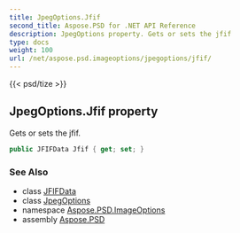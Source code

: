 ```yaml
---
title: JpegOptions.Jfif
second_title: Aspose.PSD for .NET API Reference
description: JpegOptions property. Gets or sets the jfif
type: docs
weight: 100
url: /net/aspose.psd.imageoptions/jpegoptions/jfif/
---
```

{{< psd/tize >}}
## JpegOptions.Jfif property

Gets or sets the jfif.

```csharp
public JFIFData Jfif { get; set; }
```

### See Also

* class [JFIFData](../../../aspose.psd.fileformats.jpeg/jfifdata/)
* class [JpegOptions](../)
* namespace [Aspose.PSD.ImageOptions](../../jpegoptions/)
* assembly [Aspose.PSD](../../../)


